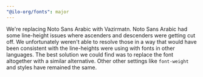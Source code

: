 ```yaml
---
"@ilo-org/fonts": major
---
```


We're replacing Noto Sans Arabic with Vazirmatn. Noto Sans Arabic had some line-height issues where ascenders and descenders were getting cut off. We unfortunately weren't able to resolve those in a way that would have been consistent with the line-heights were using with fonts in other languages. The best solution we could find was to replace the font altogether with a similar alternative. Other other settings like `font-weight` and styles have remained the same.
